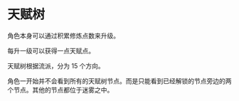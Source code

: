 # 天赋树

角色本身可以通过积累修炼点数来升级。

每升一级可以获得一点天赋点。

天赋树根据流派，分为 15 个方向。

角色一开始并不会看到所有的天赋树节点。而是只能看到已经解锁的节点旁边的两个节点。其他的节点都位于迷雾之中。
